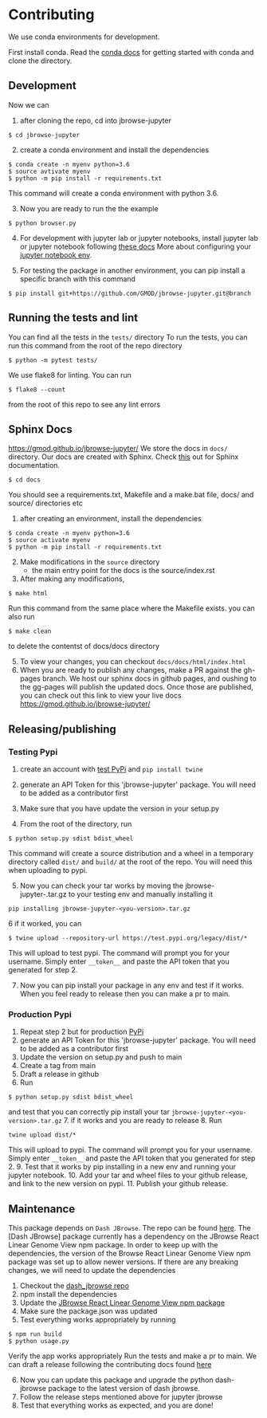 # Contributing
We use conda environments for development.

First install conda. Read the [conda docs](https://docs.conda.io/projects/conda/en/latest/user-guide/install/index.html) for getting started with conda and clone the directory.

## Development
Now we can
1. after cloning the repo, cd into jbrowse-jupyter
```
$ cd jbrowse-jupyter
```
2. create a conda environment and install the dependencies
```
$ conda create -n myenv python=3.6
$ source avtivate myenv
$ python -m pip install -r requirements.txt
```
This command will create a conda environment with python 3.6. 

3. Now you are ready to run the the example
```
$ python browser.py
```
4. For development with jupyter lab or jupyter notebooks, install
jupyter lab or jupyter notebook following [these docs](https://jupyter.org/install)
More about configuring your [jupyter notebook env](https://softwarejargon.com/jupyterlab-and-conda-environment-installation-and-setup/).

5. For testing the package in another environment, you can pip install a specific branch with this command
```
$ pip install git+https://github.com/GMOD/jbrowse-jupyter.git@branch
``` 

## Running the tests and lint
You can find all the tests in the `tests/` directory
To run the tests, you can run this command from the root of the repo directory
```
$ python -m pytest tests/
```
We use flake8 for linting. You can run 
```
$ flake8 --count
```
from the root of this repo to see any lint errors

## Sphinx Docs
https://gmod.github.io/jbrowse-jupyter/
We store the docs in `docs/` directory. Our docs are created with Sphinx.
Check [this](https://www.sphinx-doc.org/en/master/contents.html) out for Sphinx documentation.
```
$ cd docs
```
You should see a requirements.txt, Makefile and a make.bat file, docs/ and source/ directories etc
1. after creating an environment, install the dependencies
```
$ conda create -n myenv python=3.6
$ source activate myenv
$ python -m pip install -r requirements.txt
```
2. Make modifications in the `source` directory
    - the main entry point for the docs is the source/index.rst
3. After making any modifications, 
```
$ make html
```
Run this command from the same place where the Makefile exists.
you can also run 
```
$ make clean
```
to delete the contentst of docs/docs directory

5. To view your changes, you can checkout `docs/docs/html/index.html`
6. When you are ready to publish any changes, make a PR against the gh-pages branch. We host our sphinx docs in github pages, and oushing to the gg-pages will publish the updated docs. Once those are published, you can check out this link to view your live docs https://gmod.github.io/jbrowse-jupyter/



## Releasing/publishing 

### Testing Pypi
1. create an account with [test PyPi](https://test.pypi.org/) and `pip install twine`

2. generate an API Token for this 'jbrowse-jupyter' package. You will need to be added as a contributor first

3. Make sure that you have update the version in your setup.py

4. From the root of the directory, run
```
$ python setup.py sdist bdist_wheel
```
This command will create a source distribution and a wheel in a temporary directory called `dist/` and `build/` at the root of the repo. You will need this when uploading to pypi.

5. Now you can check your tar works by moving the jbrowse-jupyter-<you-version>.tar.gz to your testing env and manually installing it 
```
pip installing jbrowse-jupyter-<you-version>.tar.gz
```

6 if it worked, you can 
```
$ twine upload --repository-url https://test.pypi.org/legacy/dist/*
```
This will upload to test pypi. The command will prompt you for your username. Simply enter `__token__` and paste the API token that you generated for step 2.

7. Now you can pip install your package in any env and test if it works. When you feel ready to release then you can make a pr to main. 

### Production Pypi
1. Repeat step 2 but for production [PyPi](https://pypi.org/)
2. generate an API Token for this 'jbrowse-jupyter' package. You will need to be added as a contributor first
3. Update the version on setup.py and push to main
4. Create a tag from main
5. Draft a release in github
6. Run
```
$ python setup.py sdist bdist_wheel
```
and test that you can correctly pip install your tar
`jbrowse-jupyter-<you-version>.tar.gz`
7. if it works and you are ready to release
8. Run 
```
twine upload dist/*
```
This will upload to pypi. The command will prompt you for your username. Simply enter `__token__` and paste the API token that you generated for step 2.
9. Test that it works by pip installing in a new env and running your jupyter notebook.
10. Add your tar and wheel files to your github release, and link to the new version on pypi.
11. Publish your github release.


## Maintenance
This package depends on `Dash JBrowse`. The repo can be found [here](https://github.com/GMOD/dash_jbrowse). The [Dash JBrowse] package currently has a dependency on the JBrowse React Linear Genome View npm package. In order to keep up with the dependencies, the version of the Browse React Linear Genome View npm package was set up to allow newer versions. If there are any breaking changes, we will need to update the dependencies
1. Checkout the [dash_jbrowse repo](https://github.com/GMOD/dash_jbrowse/blob/main/CONTRIBUTING.md)
2. npm install the dependencies
3. Update the [JBrowse React Linear Genome View npm package](https://www.npmjs.com/package/@jbrowse/react-linear-genome-view)
4. Make sure the package.json was updated
5. Test everything works appropriately by running
```
$ npm run build
$ python usage.py
```
Verify the app works appropriately
Run the tests and make a pr to main.
We can draft a release  following the contributing docs found [here](https://github.com/GMOD/dash_jbrowse/blob/main/CONTRIBUTING.md)

6. Now you can update this package and upgrade the python dash-jbrowse package to the latest version of dash jbrowse.
7. Follow the release steps mentioned above for jupyter jbrowse
8. Test that everything works as expected, and you are done!
